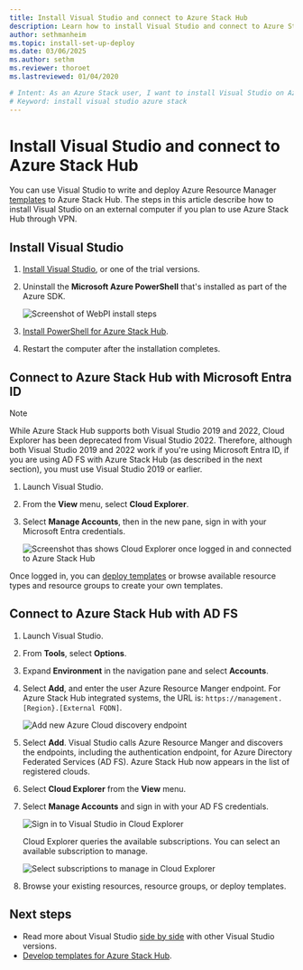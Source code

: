 ```yaml
---
title: Install Visual Studio and connect to Azure Stack Hub 
description: Learn how to install Visual Studio and connect to Azure Stack Hub.
author: sethmanheim
ms.topic: install-set-up-deploy
ms.date: 03/06/2025
ms.author: sethm
ms.reviewer: thoroet
ms.lastreviewed: 01/04/2020

# Intent: As an Azure Stack user, I want to install Visual Studio on Azure stack so I can write and deploy Azure Resource Manager templates.
# Keyword: install visual studio azure stack
---
```



# Install Visual Studio and connect to Azure Stack Hub

You can use Visual Studio to write and deploy Azure Resource Manager [templates](azure-stack-arm-templates.md) to Azure Stack Hub. The steps in this article describe how to install Visual Studio on an external computer if you plan to use Azure Stack Hub through VPN.

## Install Visual Studio

1. [Install Visual Studio](https://visualstudio.microsoft.com/), or one of the trial versions.  
1. Uninstall the **Microsoft Azure PowerShell** that's installed as part of the Azure SDK.

    ![Screenshot of WebPI install steps](./media/azure-stack-install-visual-studio/uninstall-powershell.png)

1. [Install PowerShell for Azure Stack Hub](../operator/powershell-install-az-module.md).
1. Restart the computer after the installation completes.

<a name='connect-to-azure-stack-hub-with-azure-ad'></a>

## Connect to Azure Stack Hub with Microsoft Entra ID

> [!NOTE]
> While Azure Stack Hub supports both Visual Studio 2019 and 2022, Cloud Explorer has been deprecated from Visual Studio 2022. Therefore, although both Visual Studio 2019 and 2022 work if you're using Microsoft Entra ID, if you are using AD FS with Azure Stack Hub (as described in the next section), you must use Visual Studio 2019 or earlier.

1. Launch Visual Studio.
1. From the **View** menu, select **Cloud Explorer**.
1. Select **Manage Accounts**, then in the new pane, sign in with your Microsoft Entra credentials.  

    ![Screenshot thas shows Cloud Explorer once logged in and connected to Azure Stack Hub](./media/azure-stack-install-visual-studio/sign-in-visual-studio.png)

Once logged in, you can [deploy templates](azure-stack-deploy-template-visual-studio.md) or browse available resource types and resource groups to create your own templates.  

## Connect to Azure Stack Hub with AD FS

1. Launch Visual Studio.
1. From **Tools**, select **Options**.
1. Expand **Environment** in the navigation pane and select **Accounts**.
1. Select **Add**, and enter the user Azure Resource Manger endpoint. For Azure Stack Hub integrated systems, the URL is: `https://management.[Region}.[External FQDN]`.

    ![Add new Azure Cloud discovery endpoint](./media/azure-stack-install-visual-studio/add-cloud.png)

1. Select **Add**. Visual Studio calls Azure Resource Manger and discovers the endpoints, including the authentication endpoint, for Azure Directory Federated Services (AD FS). Azure Stack Hub now appears in the list of registered clouds.

1. Select **Cloud Explorer** from the **View** menu.

1. Select **Manage Accounts** and sign in with your AD FS credentials.  

    ![Sign in to Visual Studio in Cloud Explorer](./media/azure-stack-install-visual-studio/sign-in-visual-studio.png)

    Cloud Explorer queries the available subscriptions. You can select an available subscription to manage.

    ![Select subscriptions to manage in Cloud Explorer](./media/azure-stack-install-visual-studio/image8.png)

1. Browse your existing resources, resource groups, or deploy templates.

## Next steps

- Read more about Visual Studio [side by side](/visualstudio/install/install-visual-studio-versions-side-by-side) with other Visual Studio versions.
- [Develop templates for Azure Stack Hub](azure-stack-develop-templates.md).
